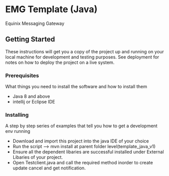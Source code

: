 # EMG Template (Java)
Equinix Messaging Gateway 

## Getting Started

These instructions will get you a copy of the project up and running on your local machine for development and testing purposes. See deployment for notes on how to deploy the project on a live system.

### Prerequisites

What things you need to install the software and how to install them

* Java 8 and above
* intellij or Eclipse IDE


### Installing

A step by step series of examples that tell you how to get a development env running

* Download and import this project into the java IDE of your choice 
* Run the script -->  mvn install at parent folder level(template_java_v1)
* Ensure all the dependent libaries are successful installed under External Libaries of your project.
* Open Testclient.java and call the required method inorder to create update cancel and get notification.


